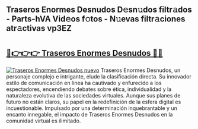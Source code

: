 ## Traseros Enormes Desnudos D𝚎sn𝚞dos filtr𝚊dos - Parts-hVA Vid𝚎os f𝚘tos - N𝚞evas filtr𝚊ciones atr𝚊ctivas vp3EZ

# <h2><a href="http://mb1cf8.tromn.icu/?c=Traseros+Enormes+Desnudos">🔗👉👉👉 Traseros Enormes Desnudos 🔗🔗</a></h2>

[![Traseros Enormes Desnudos nuevo](https://i.imgur.com/pEAQMta.gif)](http://mb1cf8.tromn.icu/?c=Traseros+Enormes+Desnudos)
Traseros Enormes Desnudos, un personaje complejo e intrigante, elude la clasificación directa. Su innovador estilo de comunicación en línea ha cautivado y enfurecido a los espectadores, encendiendo debates sobre ética, individualidad y la naturaleza evolutiva de las sociedades virtuales. Aunque sus planes de futuro no están claros, su papel en la redefinición de la esfera digital es incuestionable. Impulsado por una determinación inquebrantable y un encanto innegable, el impacto de Traseros Enormes Desnudos en la comunidad virtual es ilimitado.
